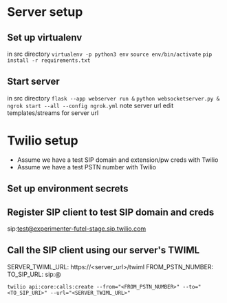 # Server setup

## Set up virtualenv
in src directory
`virtualenv -p python3 env`
`source env/bin/activate`
`pip install -r requirements.txt`
## Start server
in src directory
`flask --app webserver run &`
`python websocketserver.py &`
`ngrok start --all --config ngrok.yml`
note server url
edit templates/streams for server url

# Twilio setup

- Assume we have a test SIP domain and extension/pw creds with Twilio
- Assume we have a test PSTN number with Twilio

## Set up environment secrets

## Register SIP client to test SIP domain and creds

sip:test@experimenter-futel-stage.sip.twilio.com

## Call the SIP client using our server's TWIML

SERVER_TWIML_URL: https://<server_url>/twiml
FROM_PSTN_NUMBER: <Twilio test PSTN number>
TO_SIP_URL: sip:<extension>@<Twilio SIP domain>

`twilio api:core:calls:create --from="<FROM_PSTN_NUMBER>" --to="<TO_SIP_URI>" --url="<SERVER_TWIML_URL>"`
